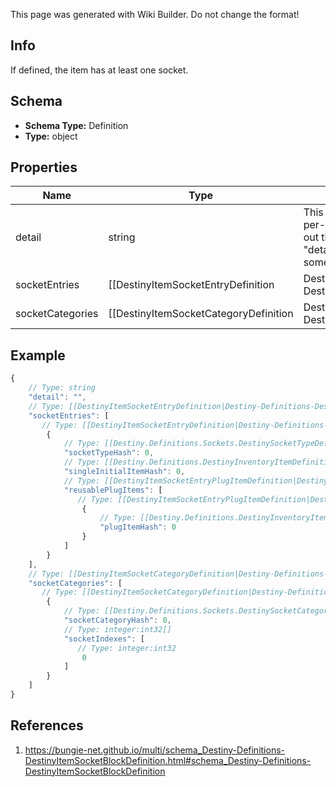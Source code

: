 <span class="wiki-builder">This page was generated with Wiki Builder. Do not change the format!</span>

## Info
If defined, the item has at least one socket.

## Schema
* **Schema Type:** Definition
* **Type:** object

## Properties
Name | Type | Description
---- | ---- | -----------
detail | string | This was supposed to be a string that would give per-item details about sockets. In practice, it turns out that all this ever has is the localized word &quot;details&quot;. ... that's lame, but perhaps it will become something cool in the future.
socketEntries | [[DestinyItemSocketEntryDefinition|Destiny-Definitions-DestinyItemSocketEntryDefinition]]:Definition[] | Each socket on an item is defined here. Check inside for more info.
socketCategories | [[DestinyItemSocketCategoryDefinition|Destiny-Definitions-DestinyItemSocketCategoryDefinition]]:Definition[] | A convenience property, that refers to the sockets in the &quot;sockets&quot; property, pre-grouped by category and ordered in the manner that they should be grouped in the UI. You could form this yourself with the existing data, but why would you want to? Enjoy life man.

## Example
```javascript
{
    // Type: string
    "detail": "",
    // Type: [[DestinyItemSocketEntryDefinition|Destiny-Definitions-DestinyItemSocketEntryDefinition]]:Definition[]
    "socketEntries": [
       // Type: [[DestinyItemSocketEntryDefinition|Destiny-Definitions-DestinyItemSocketEntryDefinition]]:Definition
        {
            // Type: [[Destiny.Definitions.Sockets.DestinySocketTypeDefinition|Destiny-Definitions-Sockets-DestinySocketTypeDefinition]]:integer:uint32
            "socketTypeHash": 0,
            // Type: [[Destiny.Definitions.DestinyInventoryItemDefinition|Destiny-Definitions-DestinyInventoryItemDefinition]]:integer:uint32
            "singleInitialItemHash": 0,
            // Type: [[DestinyItemSocketEntryPlugItemDefinition|Destiny-Definitions-DestinyItemSocketEntryPlugItemDefinition]]:Definition[]
            "reusablePlugItems": [
               // Type: [[DestinyItemSocketEntryPlugItemDefinition|Destiny-Definitions-DestinyItemSocketEntryPlugItemDefinition]]:Definition
                {
                    // Type: [[Destiny.Definitions.DestinyInventoryItemDefinition|Destiny-Definitions-DestinyInventoryItemDefinition]]:integer:uint32
                    "plugItemHash": 0
                }
            ]
        }
    ],
    // Type: [[DestinyItemSocketCategoryDefinition|Destiny-Definitions-DestinyItemSocketCategoryDefinition]]:Definition[]
    "socketCategories": [
       // Type: [[DestinyItemSocketCategoryDefinition|Destiny-Definitions-DestinyItemSocketCategoryDefinition]]:Definition
        {
            // Type: [[Destiny.Definitions.Sockets.DestinySocketCategoryDefinition|Destiny-Definitions-Sockets-DestinySocketCategoryDefinition]]:integer:uint32
            "socketCategoryHash": 0,
            // Type: integer:int32[]
            "socketIndexes": [
               // Type: integer:int32
                0
            ]
        }
    ]
}

```

## References
1. https://bungie-net.github.io/multi/schema_Destiny-Definitions-DestinyItemSocketBlockDefinition.html#schema_Destiny-Definitions-DestinyItemSocketBlockDefinition
